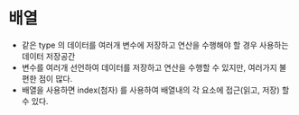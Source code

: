# 배열
* 같은 type 의 데이터를 여러개 변수에 저장하고 연산을 수행해야 할 경우 사용하는 데이터 저장공간
* 변수를 여러개 선언하여 데이터를 저장하고 연산을 수행할 수 있지만, 여러가지 불편한 점이 많다.
* 배열을 사용하면 index(첨자) 를 사용하여 배열내의 각 요소에 접근(읽고, 저장) 할 수 있다.